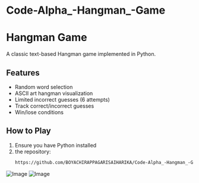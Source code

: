 # Code-Alpha_-Hangman_-Game
# Hangman Game

A classic text-based Hangman game implemented in Python.

## Features
- Random word selection
- ASCII art hangman visualization
- Limited incorrect guesses (6 attempts)
- Track correct/incorrect guesses
- Win/lose conditions

## How to Play
1. Ensure you have Python installed
2. the repository:
   ```bash
   https://github.com/BOYACHIRAPPAGARISAIHARIKA/Code-Alpha_-Hangman_-Game

![Image](https://github.com/user-attachments/assets/d5d2087b-8fe9-4eb9-bccd-eb15b96632be)
![Image](https://github.com/user-attachments/assets/5a11f8f1-1875-4c36-8e7c-fffa5e1ba4a7)
